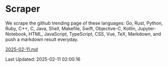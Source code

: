 # Scraper

We scrape the github trending page of these languages: Go, Rust, Python, Ruby, C++, C, Java, Shell, Makefile, Swift, Objective-C, Kotlin, Jupyter-Notebook, HTML, JavaScript, TypeScript, CSS, Vue, TeX, Markdown, and push a markdown result everyday.

[2025-02-11.md](https://github.com/cumthxy/github-trending-backup/blob/master/2025-02-11.md)

Last Updated: 2025-02-11 02:00:16